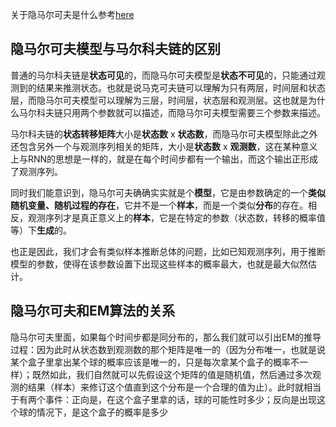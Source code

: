 关于隐马尔可夫是什么参考[here](https://blog.csdn.net/u012421852/article/details/80186703)

## 隐马尔可夫模型与马尔科夫链的区别

普通的马尔科夫链是**状态可见**的，而隐马尔可夫模型是**状态不可见**的，只能通过观测到的结果来推测状态。也就是说马克可夫链可以理解为只有两层，时间层和状态层，而隐马尔可夫模型可以理解为三层，时间层，状态层和观测层。这也就是为什么马尔科夫链只用两个参数就可以描述，而隐马尔可夫模型需要三个参数来描述。

马尔科夫链的**状态转移矩阵**大小是**状态数** x **状态数**，而隐马尔可夫模型除此之外还包含另外一个与观测序列相关的矩阵，大小是**状态数** x **观测数**，这在某种意义上与RNN的思想是一样的，就是在每个时间步都有一个输出，而这个输出正形成了观测序列。

同时我们能意识到，隐马尔可夫确确实实就是个**模型**，它是由参数确定的一个**类似随机变量、随机过程的存在**，它并不是一个**样本**，而是一个类似**分布**的存在。相反，观测序列才是真正意义上的**样本**，它是在特定的参数（状态数，转移的概率值等）下**生成**的。

也正是因此，我们才会有类似样本推断总体的问题，比如已知观测序列，用于推断模型的参数，使得在该参数设置下出现这些样本的概率最大，也就是最大似然估计。

## 隐马尔可夫和EM算法的关系

隐马尔可夫里面，如果每个时间步都是同分布的，那么我们就可以引出EM的推导过程：因为此时从状态数到观测数的那个矩阵是唯一的（因为分布唯一，也就是说某个盒子里拿出某个球的概率应该是唯一的，只是每次拿某个盒子的概率不一样）；既然如此，我们自然就可以先假设这个矩阵的值是随机值，然后通过多次观测的结果（样本）来修订这个值直到这个分布是一个合理的值为止）。此时就相当于有两个事件：正向是，在这个盒子里拿的话，球的可能性时多少；反向是出现这个球的情况下，是这个盒子的概率是多少